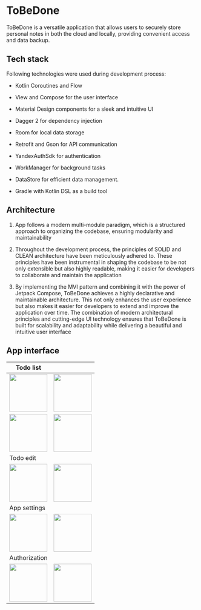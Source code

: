 # ToBeDone

ToBeDone is a versatile application that allows users to securely store
personal notes in both the cloud and locally, providing convenient
access and data backup.

## Tech stack

Following technologies were used during development process:

* Kotlin Coroutines and Flow

* View and Compose for the user interface

* Material Design components for a sleek and intuitive UI

* Dagger 2 for dependency injection

* Room for local data storage

* Retrofit and Gson for API communication

* YandexAuthSdk for authentication

* WorkManager for background tasks

* DataStore for efficient data management.

* Gradle with Kotlin DSL as a build tool

## Architecture

1) App follows a modern multi-module paradigm, which is a structured
   approach to organizing the codebase, ensuring modularity and
   maintainability

2) Throughout the development process, the principles of SOLID and CLEAN
   architecture have been meticulously adhered to. These principles have
   been instrumental in shaping the codebase to be not only extensible but
   also highly readable, making it easier for developers to collaborate and
   maintain the application

3) By implementing the MVI pattern and combining it with the power of
   Jetpack Compose, ToBeDone achieves a highly declarative and maintainable
   architecture. This not only enhances the user experience but also makes
   it easier for developers to extend and improve the application over
   time. The combination of modern architectural principles and
   cutting-edge UI technology ensures that ToBeDone is built for
   scalability and adaptability while delivering a beautiful and intuitive
   user interface

## App interface

| Todo list                                                                                                                                           |                                                                                                                                                      |
|-----------------------------------------------------------------------------------------------------------------------------------------------------|------------------------------------------------------------------------------------------------------------------------------------------------------|
| <img src="https://github.com/aenadgrleey/Mobile-Development-School-23-android-todo-app-aenadgrleey/blob/main/media/dark_main_1.png" width="100">    | <img src="https://github.com/aenadgrleey/Mobile-Development-School-23-android-todo-app-aenadgrleey/blob/main/media/light_main_1.png)" width="100">   |
| <img src="https://github.com/aenadgrleey/Mobile-Development-School-23-android-todo-app-aenadgrleey/blob/main/media/dark_main_2.png)" width="100">   | <img src="https://github.com/aenadgrleey/Mobile-Development-School-23-android-todo-app-aenadgrleey/blob/main/media/light_main_2.png)" width="100">   |
| Todo edit                                                                                                                                           |                                                                                                                                                      |
| <img src="https://github.com/aenadgrleey/Mobile-Development-School-23-android-todo-app-aenadgrleey/blob/main/media/dark_edit.png)" width="100">     | <img src="https://github.com/aenadgrleey/Mobile-Development-School-23-android-todo-app-aenadgrleey/blob/main/media/light_edit.png)" width="100">     |
| App settings                                                                                                                                        |                                                                                                                                                      |
| <img src="https://github.com/aenadgrleey/Mobile-Development-School-23-android-todo-app-aenadgrleey/blob/main/media/dark_settings.png)" width="100"> | <img src="https://github.com/aenadgrleey/Mobile-Development-School-23-android-todo-app-aenadgrleey/blob/main/media/light_settings.png)" width="100"> |
| Authorization                                                                                                                                       |                                                                                                                                                      |
| <img src="https://github.com/aenadgrleey/Mobile-Development-School-23-android-todo-app-aenadgrleey/blob/main/media/dark_auth.png)" width="100">     | <img src="https://github.com/aenadgrleey/Mobile-Development-School-23-android-todo-app-aenadgrleey/blob/main/media/light_auth.png)" width="100">     |
